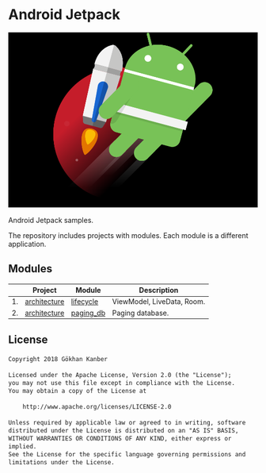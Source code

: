 # Android Jetpack

![Android Jetpack](docs/images/android_jetpack.png?raw=true "Android Jetpack")

Android Jetpack samples.

The repository includes projects with modules. Each module is a different application.

## Modules

|    | Project | Module | Description |
| -- | ------- | ------ | ----------- |
| 1. | [architecture](https://github.com/GokhanKanber/android-jetpack/tree/master/architecture/) | [lifecycle](https://github.com/GokhanKanber/android-jetpack/tree/master/architecture/lifecycle/) | ViewModel, LiveData, Room. |
| 2. | [architecture](https://github.com/GokhanKanber/android-jetpack/tree/master/architecture/) | [paging_db](https://github.com/GokhanKanber/android-jetpack/tree/master/architecture/paging_db/) | Paging database. |

## License

    Copyright 2018 Gökhan Kanber
    
    Licensed under the Apache License, Version 2.0 (the "License");
    you may not use this file except in compliance with the License.
    You may obtain a copy of the License at

        http://www.apache.org/licenses/LICENSE-2.0

    Unless required by applicable law or agreed to in writing, software
    distributed under the License is distributed on an "AS IS" BASIS,
    WITHOUT WARRANTIES OR CONDITIONS OF ANY KIND, either express or implied.
    See the License for the specific language governing permissions and
    limitations under the License.
